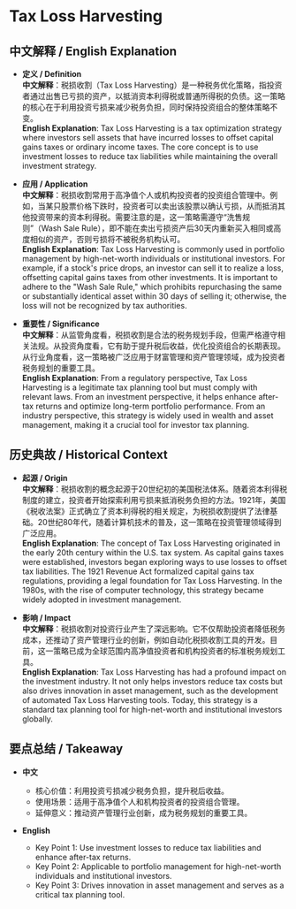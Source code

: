 # Tax Loss Harvesting

## 中文解释 / English Explanation

* **定义 / Definition**  
  **中文解释**：税损收割（Tax Loss Harvesting）是一种税务优化策略，指投资者通过出售已亏损的资产，以抵消资本利得税或普通所得税的负债。这一策略的核心在于利用投资亏损来减少税务负担，同时保持投资组合的整体策略不变。  
  **English Explanation**: Tax Loss Harvesting is a tax optimization strategy where investors sell assets that have incurred losses to offset capital gains taxes or ordinary income taxes. The core concept is to use investment losses to reduce tax liabilities while maintaining the overall investment strategy.

* **应用 / Application**  
  **中文解释**：税损收割常用于高净值个人或机构投资者的投资组合管理中。例如，当某只股票价格下跌时，投资者可以卖出该股票以确认亏损，从而抵消其他投资带来的资本利得税。需要注意的是，这一策略需遵守“洗售规则”（Wash Sale Rule），即不能在卖出亏损资产后30天内重新买入相同或高度相似的资产，否则亏损将不被税务机构认可。  
  **English Explanation**: Tax Loss Harvesting is commonly used in portfolio management by high-net-worth individuals or institutional investors. For example, if a stock's price drops, an investor can sell it to realize a loss, offsetting capital gains taxes from other investments. It is important to adhere to the "Wash Sale Rule," which prohibits repurchasing the same or substantially identical asset within 30 days of selling it; otherwise, the loss will not be recognized by tax authorities.

* **重要性 / Significance**  
  **中文解释**：从监管角度看，税损收割是合法的税务规划手段，但需严格遵守相关法规。从投资角度看，它有助于提升税后收益，优化投资组合的长期表现。从行业角度看，这一策略被广泛应用于财富管理和资产管理领域，成为投资者税务规划的重要工具。  
  **English Explanation**: From a regulatory perspective, Tax Loss Harvesting is a legitimate tax planning tool but must comply with relevant laws. From an investment perspective, it helps enhance after-tax returns and optimize long-term portfolio performance. From an industry perspective, this strategy is widely used in wealth and asset management, making it a crucial tool for investor tax planning.

## 历史典故 / Historical Context

* **起源 / Origin**  
  **中文解释**：税损收割的概念起源于20世纪初的美国税法体系。随着资本利得税制度的建立，投资者开始探索利用亏损来抵消税务负担的方法。1921年，美国《税收法案》正式确立了资本利得税的相关规定，为税损收割提供了法律基础。20世纪80年代，随着计算机技术的普及，这一策略在投资管理领域得到广泛应用。  
  **English Explanation**: The concept of Tax Loss Harvesting originated in the early 20th century within the U.S. tax system. As capital gains taxes were established, investors began exploring ways to use losses to offset tax liabilities. The 1921 Revenue Act formalized capital gains tax regulations, providing a legal foundation for Tax Loss Harvesting. In the 1980s, with the rise of computer technology, this strategy became widely adopted in investment management.

* **影响 / Impact**  
  **中文解释**：税损收割对投资行业产生了深远影响。它不仅帮助投资者降低税务成本，还推动了资产管理行业的创新，例如自动化税损收割工具的开发。目前，这一策略已成为全球范围内高净值投资者和机构投资者的标准税务规划工具。  
  **English Explanation**: Tax Loss Harvesting has had a profound impact on the investment industry. It not only helps investors reduce tax costs but also drives innovation in asset management, such as the development of automated Tax Loss Harvesting tools. Today, this strategy is a standard tax planning tool for high-net-worth and institutional investors globally.

## 要点总结 / Takeaway

* **中文**  
  - 核心价值：利用投资亏损减少税务负担，提升税后收益。  
  - 使用场景：适用于高净值个人和机构投资者的投资组合管理。  
  - 延伸意义：推动资产管理行业创新，成为税务规划的重要工具。

* **English**  
  - Key Point 1: Use investment losses to reduce tax liabilities and enhance after-tax returns.  
  - Key Point 2: Applicable to portfolio management for high-net-worth individuals and institutional investors.  
  - Key Point 3: Drives innovation in asset management and serves as a critical tax planning tool.
